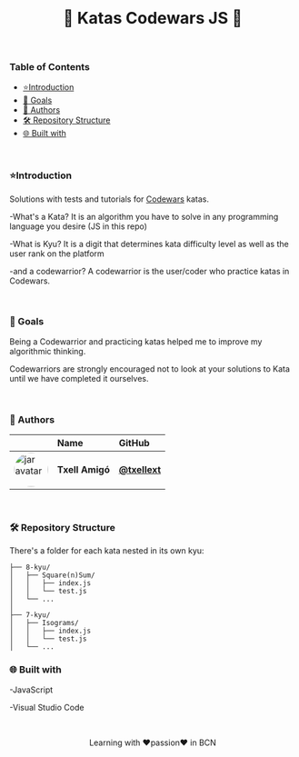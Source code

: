 <br> 
<h1 align="center"> 🥋 Katas Codewars JS 🥋</h1>
<br>


### Table of Contents

- [⭐Introduction](#⭐introduction)
- [🦋 Goals](#🦋-goals)
- [👷 Authors](#👷-authors)
- [🛠️ Repository Structure](#🛠️-repository-structure)
- [🌐 Built with](#🌐-built-with)

<br>

### ⭐Introduction

Solutions with tests and tutorials for <a href="https://www.codewars.com">Codewars</a> katas.

-What's a Kata?
It is an algorithm you have to solve in any programming language you desire (JS in this repo)

-What is Kyu?
It is a digit that determines kata difficulty level as well as the user rank on the platform

-and a codewarrior?
A codewarrior is the user/coder who practice katas in Codewars. 

<br>

### 🦋 Goals

Being a Codewarrior and practicing katas helped me to improve my algorithmic thinking.

Codewarriors are strongly encouraged not to look at your solutions to Kata until we have completed it ourselves.

<br>

### 👷 Authors


|                     | Name                | GitHub              |
| :------------------ | :------------------ | :------------------ |
| <a href="https://github.com/txellext"><img src="https://avatars.githubusercontent.com/u/108218084?v=4" width="60" height="60" style="border-radius: 50%" alt="jar avatar"></a> | **Txell Amigó** | [**@txellext**](https://github.com/txellext) | 

<br>

### 🛠️ Repository Structure

There's a folder for each kata nested in its own kyu:

```ascii
├── 8-kyu/
│   ├── Square(n)Sum/
│   │   ├── index.js
│   │   └── test.js
│   └── ...
│
├── 7-kyu/
│   ├── Isograms/
│   │   ├── index.js
│   │   └── test.js
│   └── ...
```

### 🌐 Built with

-JavaScript

-Visual Studio Code

<br>

<p align="center"> Learning with ❤️passion❤️ in BCN</p>

